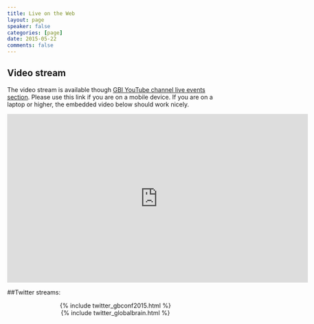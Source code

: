 ```yaml
---
title: Live on the Web
layout: page
speaker: false
categories: [page]
date: 2015-05-22
comments: false
---
```


## Video stream

The video stream is available though [GBI YouTube channel live events section](https://youtu.be/sDF1lVS53Nc). Please use this link if you are on a mobile device. If you are on a laptop or higher, the embedded video below should work nicely.

<div class="center">
  <iframe width="700" height="393" src="https://youtu.be/sDF1lVS53Nc" frameborder="0" allowfullscreen></iframe>
</div>


##Twitter streams:

<div class="row">
     <div class="col-lg-6" align="center">
        {% include twitter_gbconf2015.html %}
     </div>
     <div class="col-lg-6" align="center">
        {% include twitter_globalbrain.html %}
     </div>
</div>
